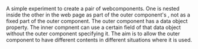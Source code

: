 A simple experiment to create a pair of webcomponents.  One is nested inside the other in the web page as part of the outer component's <content>, not as a fixed part of the outer component.
The outer component has a data object property.  The inner compnent can use a certain field of that data object without the outer component specifying it. The aim is to allow the outer component
to have different contents in different situations where it is used.